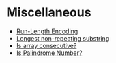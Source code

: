 # Miscellaneous

* [Run-Length Encoding](run_length_encoding.md)
* [Longest non-repeating substring](longest_non_repeating_substring.md)
* [Is array consecutive?](is_array_consecutive.md)
* [Is Palindrome Number?](is_palindrome_number.md)
